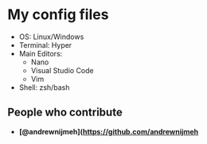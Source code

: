 # My config files

- OS: Linux/Windows
- Terminal: Hyper
- Main Editors:
  - Nano
  - Visual Studio Code
  - Vim
- Shell: zsh/bash

## People who contribute 

- **[@andrewnijmeh](https://github.com/andrewnijmeh**

